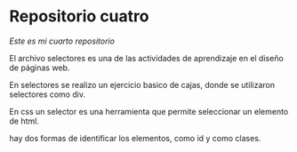 # Repositorio cuatro

*Este es mi cuarto repositorio*

El archivo selectores es una de las actividades de aprendizaje en el diseño de páginas web.

En selectores se realizo un ejercicio basico de cajas, donde se utilizaron selectores como div.

En css un selector es una herramienta que permite seleccionar un elemento de html.

hay dos formas de identificar los elementos, como id y como clases.
